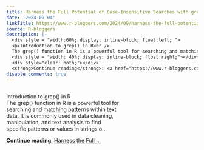 ```yaml
---
title: Harness the Full Potential of Case-Insensitive Searches with grep() in R
date: '2024-09-04'
linkTitle: https://www.r-bloggers.com/2024/09/harness-the-full-potential-of-case-insensitive-searches-with-grep-in-r/
source: R-bloggers
description: |-
  <div style = "width:60%; display: inline-block; float:left; ">
  <p>Introduction to grep() in R<br />
  The grep() function in R is a powerful tool for searching and matching patterns within text data. It is commonly used in data cleaning, manipulation, and text analysis to find specific patterns or values in strings o...</p></div>
  <div style = "width: 40%; display: inline-block; float:right;"></div>
  <div style="clear: both;"></div>
  <strong>Continue reading</strong>: <a href="https://www.r-bloggers.com/2024/09/harness-the-full-potential-of-case-insensitive-searches-with-grep-in-r/">Harness the Full ...
disable_comments: true
---
```

<div style = "width:60%; display: inline-block; float:left; ">
<p>Introduction to grep() in R<br />
The grep() function in R is a powerful tool for searching and matching patterns within text data. It is commonly used in data cleaning, manipulation, and text analysis to find specific patterns or values in strings o...</p></div>
<div style = "width: 40%; display: inline-block; float:right;"></div>
<div style="clear: both;"></div>
<strong>Continue reading</strong>: <a href="https://www.r-bloggers.com/2024/09/harness-the-full-potential-of-case-insensitive-searches-with-grep-in-r/">Harness the Full ...